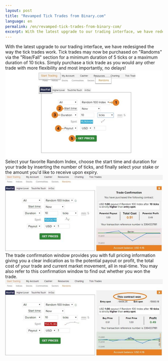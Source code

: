 ```yaml
---
layout: post
title: "Revamped Tick Trades from Binary.com"
language: en
permalink: /en/revamped-tick-trades-from-binary-com/
excerpt: With the latest upgrade to our trading interface, we have redesigned the way the tick trades work. Tick trades may now be purchased on "Randoms" via the "Rise/Fall" section for a minimum duration of 5 ticks or a maximum duration of 10 ticks.
---
```


With the latest upgrade to our trading interface, we have redesigned the way the tick trades work. Tick trades may now be purchased on "Randoms" via the "Rise/Fall" section for a minimum duration of 5 ticks or a maximum duration of 10 ticks. Simply purchase a tick trade as you would any other trade with more flexibility and most importantly, no delays!
 ![](/post_images/4735165_orig.jpg)
Select your favorite Random Index, choose the start time and duration for your trade by inserting the number of ticks, and finally select your stake or the amount you'd like to receive upon expiry.
 ![](/post_images/3949173_orig.jpg)
The trade confirmation window provides you with full pricing information giving you a clear indication as to the potential payout or profit, the total cost of your trade and current market movement, all in real-time. You may also refer to this confirmation window to find out whether you won the trade.
 ![](/post_images/7232046_orig.jpg)
